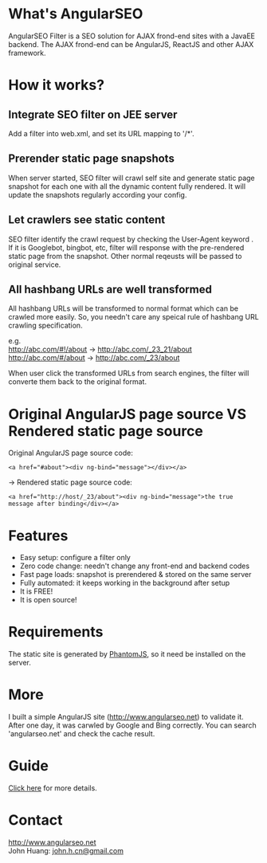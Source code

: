 # What's AngularSEO

AngularSEO Filter is a SEO solution for AJAX frond-end sites with a JavaEE backend. The AJAX frond-end can be AngularJS, ReactJS and other AJAX framework.

# How it works?

## Integrate SEO filter on JEE server
Add a filter into web.xml, and set its URL mapping to '/*'.

## Prerender static page snapshots
When server started, SEO filter will crawl self site and generate static page snapshot for each one with all the dynamic content fully rendered. It will update the snapshots regularly according your config.

## Let crawlers see static content
SEO filter identify the crawl request by checking the User-Agent keyword . If it is Googlebot, bingbot, etc, filter will response with the pre-rendered static page from the snapshot. Other normal reqeusts will be passed to original service.

## All hashbang URLs are well transformed
All hashbang URLs will be transformed to normal format which can be crawled more easily. So, you needn't care any speical rule of hashbang URL crawling specification.

e.g.<br>
http://abc.com/#!/about -> http://abc.com/_23_21/about<br>
http://abc.com/#/about -> http://abc.com/_23/about<br>

When user click the transformed URLs from search engines, the filter will converte them back to the original format.

# Original AngularJS page source VS Rendered static page source

Original AngularJS page source code:
```
<a href="#about"><div ng-bind="message"></div></a>
```
->
Rendered static page source code:
```
<a href="http://host/_23/about"><div ng-bind="message">the true message after binding</div></a>
```
# Features

* Easy setup: configure a filter only
* Zero code change: needn't change any front-end and backend codes
* Fast page loads: snapshot is prerendered & stored on the same server
* Fully automated: it keeps working in the background after setup
* It is FREE!
* It is open source!

# Requirements

The static site is generated by [PhantomJS](http://phantomjs.org/), so it need be installed on the server. 

# More

I built a simple AngularJS site (http://www.angularseo.net) to validate it. After one day, it was carwled by Google and Bing correctly. You can search 'angularseo.net' and check the cache result.

# Guide

[Click here](https://github.com/johnhuang-cn/AngularSEO/wiki) for more details.

# Contact

http://www.angularseo.net<br>
John Huang: john.h.cn@gmail.com

